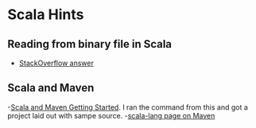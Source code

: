 # Scala Hints

## Reading from binary file in Scala
- [StackOverflow answer](http://stackoverflow.com/questions/9334590/reading-from-binary-file-scala)

## Scala and Maven
-[Scala and Maven Getting Started](https://blogs.oracle.com/arungupta/entry/scala_and_maven_getting_started). I ran the command from this and got a project laid out with sampe source.
-[scala-lang page on Maven](http://docs.scala-lang.org/tutorials/scala-with-maven.html)
